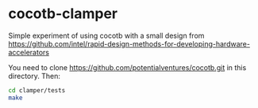 # cocotb-clamper

Simple experiment of using cocotb with a small design from https://github.com/intel/rapid-design-methods-for-developing-hardware-accelerators

You need to clone https://github.com/potentialventures/cocotb.git in this directory. Then:

````bash
cd clamper/tests
make
````
